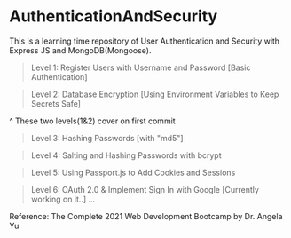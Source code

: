 # AuthenticationAndSecurity
This is a learning time repository of User Authentication and Security with Express JS and MongoDB(Mongoose). 

>Level 1: Register Users with Username and Password
        [Basic Authentication]

>Level 2: Database Encryption
        [Using Environment Variables to Keep Secrets Safe]

^ These two levels(1&2) cover on first commit

>Level 3: Hashing Passwords [with "md5"]

>Level 4: Salting and Hashing Passwords with bcrypt

>Level 5: Using Passport.js to Add Cookies and Sessions

>Level 6: OAuth 2.0 & Implement Sign In with Google
[Currently working on it..]
...

Reference: The Complete 2021 Web Development Bootcamp by Dr. Angela Yu
